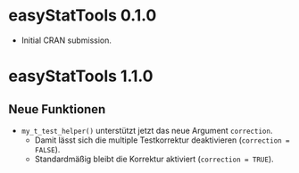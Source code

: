 # easyStatTools 0.1.0

* Initial CRAN submission.

# easyStatTools 1.1.0

## Neue Funktionen

- `my_t_test_helper()` unterstützt jetzt das neue Argument `correction`.
  - Damit lässt sich die multiple Testkorrektur deaktivieren (`correction = FALSE`).
  - Standardmäßig bleibt die Korrektur aktiviert (`correction = TRUE`).
